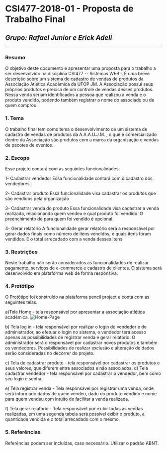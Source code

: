 
# **CSI477-2018-01 - Proposta de Trabalho Final**
## *Grupo: Rafael Junior e Erick Adeli*

--------------

<!-- Descrever um resumo sobre o trabalho. -->

### Resumo
O objetivo deste documento é apresentar uma proposta para o trabalho a ser desenvolvido na disciplina CSI477 -- Sistemas WEB I. É uma breve descrição sobre um sistema de cadastro de vendas de produtos da Associação Atlética Acadêmica da UFOP JM. A Associação possui seus próprios produtos e precisa de um controle de vendas desses produtos. Nessa venda seriam identificados a pessoa que realizou a venda e o produto vendido, podendo também registrar o nome do associado ou de quem comprou. 

<!-- Apresentar o tema. -->
### 1. Tema

  O trabalho final tem como tema o desenvolvimento de um sistema de cadastro de vendas de produtos da A.A.A.U.J.M. , o que é comercializado dentro da Associação são produtos com a marca da organização e vendas de pacotes de eventos. 

<!-- Descrever e limitar o escopo da aplicação. -->
### 2. Escopo

  Esse projeto contará com as seguintes funcionalidades:

1- Cadastrar vendedor
	Essa funcionalidade contará com o cadastro dos vendedores. 

2- Cadastrar produto 
	Essa funcionalidade visa cadastrar os produtos que são vendidos pela organização

3- Cadastrar venda do produto
	Essa funcionalidade visa cadastrar a venda realizada, relacionando quem vendeu e qual produto foi vendido. O preenchimento de para quem foi vendido é opcional. 

4- Gerar relatório
A funcionalidade gerar relatório será a responsável por gerar dados finais como número de itens vendidos, e quais itens foram vendidos. E o total arrecadado com a venda desses itens. 

<!-- Apresentar restrições de funcionalidades e de escopo. -->
### 3. Restrições

  Neste trabalho não serão considerados as funcionalidades de realizar pagamento, serviços de e-commerce e cadastro de clientes. O sistema será desenvolvido em plataforma web de forma responsiva.  

<!-- Construir alguns protótipos para a aplicação, disponibilizá-los no Github e descrever o que foi considerado. //-->
### 4. Protótipo
 O Protótipo foi construído na plataforma pencil project e conta com as seguintes telas.
 	
a)Tela Home - tela responsável por apresentar a associação atlética acadêmica.
![Home-Page](https://github.com/ErickAdeli/Teste/tree/master/prototipo/untitled_page.png "Home Page")

b) Tela log in - tela responsável por realizar o login do vendedor e do administrador, 	ao efetuar o login no sistema, o vendedor terá acesso apenas as possibilidades de registrar venda e gerar relatório. O administrador será o responsável por cadastrar novos produtos e também os vendedores. Possibilidades de realizar exclusão e alteração de dados serão consideradas no decorrer do projeto.


c) Tela de cadastrar produto - tela responsável por cadastrar os produtos e seus valores, que diferem entre associados e não associados.
d) Tela cadastrar vendedor - tela responsável por cadastrar o vendedor, bem como seu login e senha.


e) Tela registrar venda - Tela responsável por registrar uma venda, onde será informado dados de quem vendeu, dado do produto vendido e nome para quem vendeu com intuito de facilitar a venda realizada.

 
f) Tela gerar relatório - Tela responsável por exibir todas as vendas realizadas, em uma segunda tabela será possível exibir o produto, a quantidade vendida e o total arrecadado com o mesmo.


### 5. Referências
Referências podem ser incluídas, caso necessário. Utilizar o padrão ABNT.
